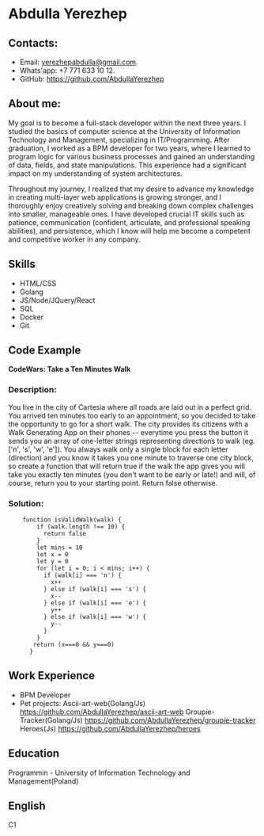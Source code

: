 # Abdulla Yerezhep

## Contacts:
 - Email: yerezhepabdulla@gmail.com.
 - Whats'app: +7 771 633 10 12.
 - GitHub: https://github.com/AbdullaYerezhep

## About me:
  My goal is to become a full-stack developer within the next three years. I studied the basics of computer science at the University of Information Technology and Management, specializing in IT/Programming. After graduation, I worked as a BPM developer for two years, where I learned to program logic for various business processes and gained an understanding of data, fields, and state manipulations. This experience had a significant impact on my understanding of system architectures.

Throughout my journey, I realized that my desire to advance my knowledge in creating multi-layer web applications is growing stronger, and I thoroughly enjoy creatively solving and breaking down complex challenges into smaller, manageable ones. I have developed crucial IT skills such as patience, communication (confident, articulate, and professional speaking abilities), and persistence, which I know will help me become a competent and competitive worker in any company.
    
## Skills
 - HTML/CSS
 - Golang
 - JS/Node/JQuery/React
 - SQL
 - Docker
 - Git
## Code Example
**CodeWars: Take a Ten Minutes Walk** 
### Description:
You live in the city of Cartesia where all roads are laid out in a perfect grid. You arrived ten minutes too early to an appointment, so you decided to take the opportunity to go for a short walk. The city provides its citizens with a Walk Generating App on their phones -- everytime you press the button it sends you an array of one-letter strings representing directions to walk (eg. ['n', 's', 'w', 'e']). You always walk only a single block for each letter (direction) and you know it takes you one minute to traverse one city block, so create a function that will return true if the walk the app gives you will take you exactly ten minutes (you don't want to be early or late!) and will, of course, return you to your starting point. Return false otherwise.
### Solution:
```
    function isValidWalk(walk) {
        if (walk.length !== 10) {
          return false
        }
        let mins = 10
        let x = 0
        let y = 0
        for (let i = 0; i < mins; i++) {
          if (walk[i] === 'n') {
            x++
          } else if (walk[i] === 's') {
            x-- 
          } else if (walk[i] === 'e') {
            y++
          } else if (walk[i] === 'w') {
            y--
          }
        }
       return (x===0 && y===0)
      }
```
## Work Experience
- BPM Developer
- Pet projects:
Ascii-art-web(Golang/Js) https://github.com/AbdullaYerezhep/ascii-art-web
Groupie-Tracker(Golang/Js) https://github.com/AbdullaYerezhep/groupie-tracker
Heroes(Js) https://github.com/AbdullaYerezhep/heroes
## Education
Programmin - University of Information Technology and Management(Poland)
## English
C1

